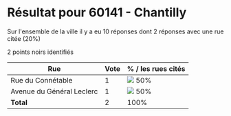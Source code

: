 # Résultat pour 60141 - Chantilly

Sur l'ensemble de la ville il y a eu 10 réponses dont 2 réponses avec une rue citée (20%)

2 points noirs identifiés

| Rue | Vote | % / les rues cités|
|-----|------|-------------------|
| Rue du Connétable | 1 | <img src="../../img/bar_50.gif" />&nbsp;50%|
| Avenue du Général Leclerc | 1 | <img src="../../img/bar_50.gif" />&nbsp;50%|
| **Total** | 2 | 100%|
